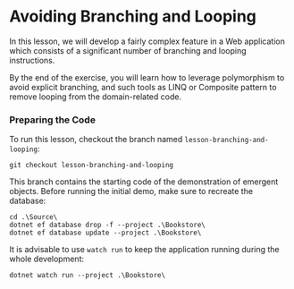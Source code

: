 # Avoiding Branching and Looping

In this lesson, we will develop a fairly complex feature in a Web application which consists of a significant number of branching and looping instructions.

By the end of the exercise, you will learn how to leverage polymorphism to avoid explicit branching, and such tools as LINQ or Composite pattern to remove looping from the domain-related code.

### Preparing the Code

To run this lesson, checkout the branch named `lesson-branching-and-looping`:

```
git checkout lesson-branching-and-looping
```

This branch contains the starting code of the demonstration of emergent objects. Before running the initial demo, make sure to recreate the database:

```
cd .\Source\
dotnet ef database drop -f --project .\Bookstore\
dotnet ef database update --project .\Bookstore\
```

It is advisable to use `watch run` to keep the application running during the whole development:

```
dotnet watch run --project .\Bookstore\
```